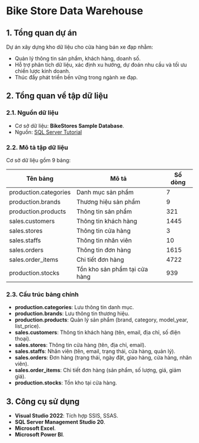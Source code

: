 # Bike Store Data Warehouse

## 1. Tổng quan dự án
Dự án xây dựng kho dữ liệu cho cửa hàng bán xe đạp nhằm:
- Quản lý thông tin sản phẩm, khách hàng, doanh số.
- Hỗ trợ phân tích dữ liệu, xác định xu hướng, dự đoán nhu cầu và tối ưu chiến lược kinh doanh.
- Thúc đẩy phát triển bền vững trong ngành xe đạp.

## 2. Tổng quan về tập dữ liệu
### 2.1. Nguồn dữ liệu
- Cơ sở dữ liệu: **BikeStores Sample Database**.
- Nguồn: [SQL Server Tutorial](https://sqlservertutorial.net/)

### 2.2. Mô tả tập dữ liệu
Cơ sở dữ liệu gồm 9 bảng:

| Tên bảng              | Mô tả                                  | Số dòng |
|-----------------------|----------------------------------------|---------|
| production.categories | Danh mục sản phẩm                    | 7       |
| production.brands     | Thương hiệu sản phẩm                 | 9       |
| production.products   | Thông tin sản phẩm                   | 321     |
| sales.customers       | Thông tin khách hàng                 | 1445    |
| sales.stores          | Thông tin cửa hàng                   | 3       |
| sales.staffs          | Thông tin nhân viên                  | 10      |
| sales.orders          | Thông tin đơn hàng                   | 1615    |
| sales.order_items     | Chi tiết đơn hàng                    | 4722    |
| production.stocks     | Tồn kho sản phẩm tại cửa hàng        | 939     |

### 2.3. Cấu trúc bảng chính
- **production.categories**: Lưu thông tin danh mục.
- **production.brands**: Lưu thông tin thương hiệu.
- **production.products**: Quản lý sản phẩm (brand, category, model_year, list_price).
- **sales.customers**: Thông tin khách hàng (tên, email, địa chỉ, số điện thoại).
- **sales.stores**: Thông tin cửa hàng (tên, địa chỉ, email).
- **sales.staffs**: Nhân viên (tên, email, trạng thái, cửa hàng, quản lý).
- **sales.orders**: Đơn hàng (trạng thái, ngày đặt, giao hàng, cửa hàng, nhân viên).
- **sales.order_items**: Chi tiết đơn hàng (sản phẩm, số lượng, giá, giảm giá).
- **production.stocks**: Tồn kho tại cửa hàng.

## 3. Công cụ sử dụng
- **Visual Studio 2022**: Tích hợp SSIS, SSAS.
- **SQL Server Management Studio 20**.
- **Microsoft Excel**.
- **Microsoft Power BI**.
